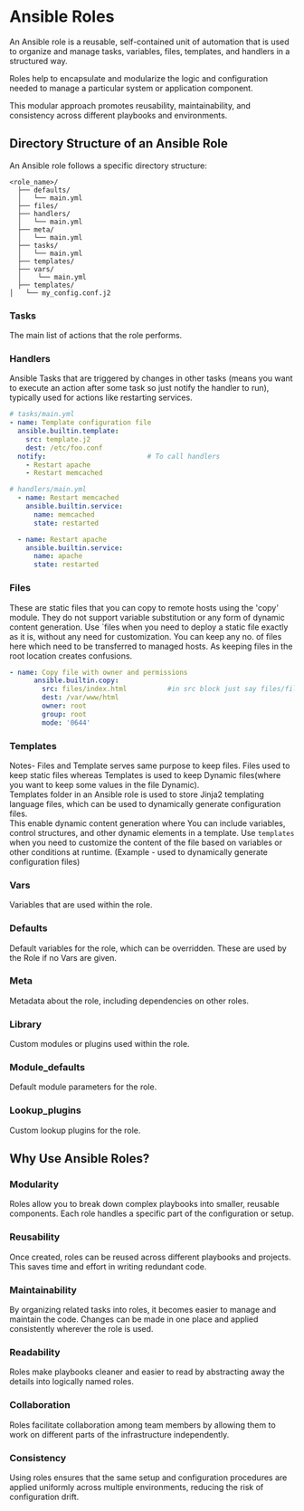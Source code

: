 # Ansible Roles

An Ansible role is a reusable, self-contained unit of automation that is used to 
organize and manage tasks, variables, files, templates, and handlers in a structured way. 

Roles help to encapsulate and modularize the logic and configuration needed to manage 
a particular system or application component. 

This modular approach promotes reusability, maintainability, and consistency across different 
playbooks and environments.

## Directory Structure of an Ansible Role

An Ansible role follows a specific directory structure:

```
<role_name>/
  ├── defaults/
  │   └── main.yml
  ├── files/
  ├── handlers/
  │   └── main.yml
  ├── meta/
  │   └── main.yml
  ├── tasks/
  │   └── main.yml
  ├── templates/
  ├── vars/
  │    └── main.yml
  ├── templates/
│   └── my_config.conf.j2
```


### Tasks
The main list of actions that the role performs.

### Handlers
Ansible Tasks that are triggered by changes in other tasks (means you want to execute an action after some task so just notify the handler to run), typically used for actions like restarting services.
```yaml
# tasks/main.yml
- name: Template configuration file
  ansible.builtin.template:
    src: template.j2
    dest: /etc/foo.conf
  notify:                         # To call handlers
    - Restart apache
    - Restart memcached
```
```yaml
# handlers/main.yml
  - name: Restart memcached
    ansible.builtin.service:
      name: memcached
      state: restarted

  - name: Restart apache
    ansible.builtin.service:
      name: apache
      state: restarted
```
### Files
These are static files that you can copy to remote hosts using the 'copy' module. They do not support variable substitution or any form of dynamic content generation. Use `files when you need to deploy a static file exactly as it is, without any need for customization. You can keep any no. of files here which need to be transferred to managed hosts. As keeping files in the root location creates confusions. <br/>

```yaml
- name: Copy file with owner and permissions
      ansible.builtin.copy:
        src: files/index.html          #in src block just say files/file_name
        dest: /var/www/html
        owner: root
        group: root
        mode: '0644'
```

### Templates
Notes- Files and Template serves same purpose to keep files. Files used to keep static files whereas Templates is used to keep Dynamic files(where you want to keep some values in the file Dynamic).<br/>
Templates folder in an Ansible role is used to store Jinja2 templating language files, which can be used to dynamically generate configuration files.<br/>
This enable dynamic content generation where You can include variables, control structures, and other dynamic elements in a template. Use `templates` when you need to customize the content of the file based on variables or other conditions at runtime. (Example - used to dynamically generate configuration files)

### Vars
Variables that are used within the role.

### Defaults
Default variables for the role, which can be overridden. These are used by the Role if no Vars are given.

### Meta
Metadata about the role, including dependencies on other roles.

### Library
Custom modules or plugins used within the role.

### Module_defaults
Default module parameters for the role.

### Lookup_plugins
Custom lookup plugins for the role.


## Why Use Ansible Roles?

### Modularity
Roles allow you to break down complex playbooks into smaller, reusable components. 
Each role handles a specific part of the configuration or setup.

### Reusability
Once created, roles can be reused across different playbooks and projects. This saves time 
and effort in writing redundant code.

### Maintainability
By organizing related tasks into roles, it becomes easier to manage and maintain the code. 
Changes can be made in one place and applied consistently wherever the role is used.

### Readability
Roles make playbooks cleaner and easier to read by abstracting away the details into logically
named roles.

### Collaboration
Roles facilitate collaboration among team members by allowing them to work on different parts
of the infrastructure independently.

### Consistency
Using roles ensures that the same setup and configuration procedures are applied uniformly across
multiple environments, reducing the risk of configuration drift.
